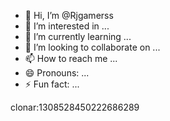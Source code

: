 - 👋 Hi, I’m @Rjgamerss
- 👀 I’m interested in ...
- 🌱 I’m currently learning ...
- 💞️ I’m looking to collaborate on ...
- 📫 How to reach me ...
- 😄 Pronouns: ...
- ⚡ Fun fact: ...

<!---
Rjgamerss/Rjgamerss is a ✨ special ✨ repository because its `README.md` (this file) appears on your GitHub profile.
You can click the Preview link to take a look at your changes.
--->clonar:1308528450222686289

